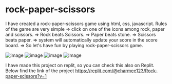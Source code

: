 # rock-paper-scissors

I have created a rock-paper-scissors game using html, css, javascript.
Rules of the game are very simple
=> click on one of the icons among rock, paper and scissors.
=> Rock beats Scissors.
=> Paper beats stone.
=> Scissors beats paper.
=> system will automatically update your score in the score board.
=> So let's have fun by playing rock-paper-scissors game.

![image](https://user-images.githubusercontent.com/92216225/212173069-4f92d40c-22ae-464b-b8d7-cecaeea6653e.png)
![image](https://user-images.githubusercontent.com/92216225/212173274-6f374a81-162f-46db-9b82-ce33b58545c0.png)
![image](https://user-images.githubusercontent.com/92216225/212173396-a3dec930-ab76-4ef7-8fd4-d0df48be0913.png)
![image](https://user-images.githubusercontent.com/92216225/212173557-56fd44dd-87b6-4b2a-986b-c199bda0739d.png)

I have made this project on replit, so you can check this also on Replit. Below find the link of the project
https://replit.com/@charmee123/Rock-paper-scissors?v=1
